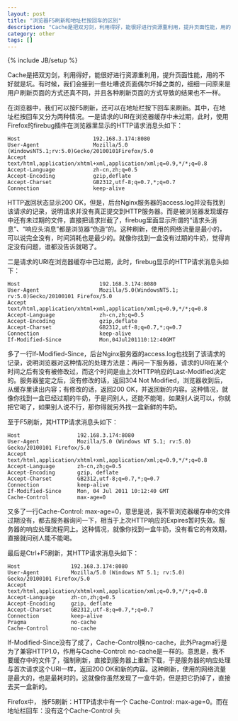 ```yaml
---
layout: post
title: "浏览器F5刷新和地址栏按回车的区别"
description: "Cache是把双刃剑，利用得好，能很好进行资源重利用，提升页面性能，用的不好就是坑。有时候，我们会接到一些吐嘈说页面偶尔坏掉之类的，细细一问原来是用户刷新页面的方式还真不同，并且各种刷新页面的方式导致的结果也不一样。"
category: other
tags: []
---
```

{% include JB/setup %}

Cache是把双刃剑，利用得好，能很好进行资源重利用，提升页面性能，用的不好就是坑。有时候，我们会接到一些吐嘈说页面偶尔坏掉之类的，细细一问原来是用户刷新页面的方式还真不同，并且各种刷新页面的方式导致的结果也不一样。

在浏览器中，我们可以按F5刷新，还可以在地址栏按下回车来刷新。其中，在地址栏按回车又分为两种情况。一是请求的URI在浏览器缓存中未过期，此时，使用Firefox的firebug插件在浏览器里显示的HTTP请求消息头如下：

	Host                       192.168.3.174:8080
	User-Agent                 Mozilla/5.0 (WindowsNT5.1;rv:5.0)Gecko/20100101Firefox/5.0
	Accept                     text/html,application/xhtml+xml,application/xml;q=0.9,*/*;q=0.8
	Accept-Language            zh-cn,zh;q=0.5
	Accept-Encoding            gzip,deflate
	Accept-Charset             GB2312,utf-8;q=0.7,*;q=0.7
	Connection                 keep-alive

HTTP返回状态显示200 OK，但是，后台Nginx服务器的access.log并没有找到该请求的记录，说明请求并没有真正提交到HTTP服务器。而是被浏览器发现缓存中还有未过期的文件，直接把请求拦截了，firebug里面显示所谓的“请求头消息”、“响应头消息”都是浏览器“伪造”的。这种刷新，使用的网络流量是最小的，可以说完全没有，时间消耗也是最少的。就像你找到一盒没有过期的牛奶，觉得肯定没有问题，谁都没告诉就喝了。

二是请求的URI在浏览器缓存中已过期，此时，firebug显示的HTTP请求消息头如下：

	Host                         192.168.3.174:8080
	User-Agent                   Mozilla/5.0(WindowsNT5.1; rv:5.0)Gecko/20100101 Firefox/5.0
	Accept                       text/html,application/xhtml+xml,application/xml;q=0.9,*/*;q=0.8
	Accept-Language              zh-cn,zh;q=0.5
	Accept-Encoding              gzip,deflate
	Accept-Charset               GB2312,utf-8;q=0.7,*;q=0.7
	Connection                   keep-alive
	If-Modified-Since            Mon,04Jul201110:12:40GMT

多了一行If-Modified-Since，后台Nginx服务器的access.log也找到了该请求的记录，说明浏览器对这种情况的处理方法是：再问一下服务器，请求的URI在某个时间之后有没有被修改过，而这个时间是由上次HTTP响应的Last-Modified决定的。服务器鉴定之后，没有修改的话，返回304 Not Modified，浏览器收到后，从缓存里读出内容；有修改的话，返回200 OK，并返回新的内容。这种情况，就像你找到一盒已经过期的牛奶，于是问别人，还能不能喝，如果别人说可以，你就把它喝了，如果别人说不行，那你得就另外找一盒新鲜的牛奶。

至于F5刷新，其HTTP请求消息头如下：

	Host                  192.168.3.174:8080
	User-Agent            Mozilla/5.0 (Windows NT 5.1; rv:5.0) Gecko/20100101 Firefox/5.0
	Accept                text/html,application/xhtml+xml,application/xml;q=0.9,*/*;q=0.8
	Accept-Language       zh-cn,zh;q=0.5
	Accept-Encoding       gzip, deflate
	Accept-Charset        GB2312,utf-8;q=0.7,*;q=0.7
	Connection            keep-alive
	If-Modified-Since     Mon, 04 Jul 2011 10:12:40 GMT
	Cache-Control         max-age=0

又多了一行Cache-Control: max-age=0，意思是说，我不管浏览器缓存中的文件过期没有，都去服务器询问一下，相当于上次HTTP响应的Expires暂时失效。服务器的响应处理流程同上。这种情况，就像你找到一盒牛奶，没有看它的有效期，直接就问别人能不能喝。

最后是Ctrl+F5刷新，其HTTP请求消息头如下：

	Host                192.168.3.174:8080
	User-Agent          Mozilla/5.0 (Windows NT 5.1; rv:5.0) Gecko/20100101 Firefox/5.0
	Accept              text/html,application/xhtml+xml,application/xml;q=0.9,*/*;q=0.8
	Accept-Language     zh-cn,zh;q=0.5
	Accept-Encoding     gzip, deflate
	Accept-Charset      GB2312,utf-8;q=0.7,*;q=0.7
	Connection          keep-alive
	Pragma              no-cache
	Cache-Control       no-cache

If-Modified-Since没有了成了，Cache-Control换no-cache，此外Pragma行是为了兼容HTTP1.0，作用与Cache-Control: no-cache是一样的。意思是，我不要缓存中的文件了，强制刷新，直接到服务器上重新下载，于是服务器的响应处理与首次请求这个URI一样，返回200 OK和新的内容。这种刷新，使用的网络流量是最大的，也是最耗时的。这就像你虽然发现了一盒牛奶，但是把它扔掉了，直接去买一盒新的。


Firefox中， 按F5刷新：HTTP请求中有一个 Cache-Control: max-age=0。而在地址栏回车：没有这个Cache-Control 头

